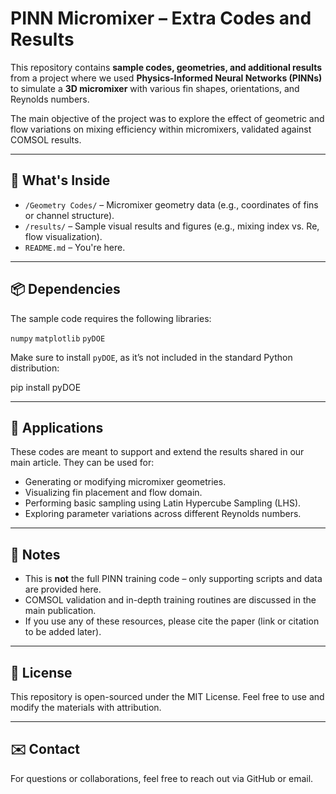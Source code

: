 # PINN Micromixer – Extra Codes and Results

This repository contains **sample codes, geometries, and additional results** from a project where we used **Physics-Informed Neural Networks (PINNs)** to simulate a **3D micromixer** with various fin shapes, orientations, and Reynolds numbers.

The main objective of the project was to explore the effect of geometric and flow variations on mixing efficiency within micromixers, validated against COMSOL results.

---

## 🧠 What's Inside

- `/Geometry Codes/` – Micromixer geometry data (e.g., coordinates of fins or channel structure).
- `/results/` – Sample visual results and figures (e.g., mixing index vs. Re, flow visualization).
- `README.md` – You're here.

---

## 📦 Dependencies

The sample code requires the following libraries:

`numpy`
`matplotlib`
`pyDOE`

Make sure to install `pyDOE`, as it’s not included in the standard Python distribution:

pip install pyDOE

---

## 📂 Applications

These codes are meant to support and extend the results shared in our main article. They can be used for:

- Generating or modifying micromixer geometries.
- Visualizing fin placement and flow domain.
- Performing basic sampling using Latin Hypercube Sampling (LHS).
- Exploring parameter variations across different Reynolds numbers.

---

## 📌 Notes

- This is **not** the full PINN training code – only supporting scripts and data are provided here.
- COMSOL validation and in-depth training routines are discussed in the main publication.
- If you use any of these resources, please cite the paper (link or citation to be added later).

---

## 📝 License

This repository is open-sourced under the MIT License. Feel free to use and modify the materials with attribution.

---

## ✉️ Contact

For questions or collaborations, feel free to reach out via GitHub or email.
